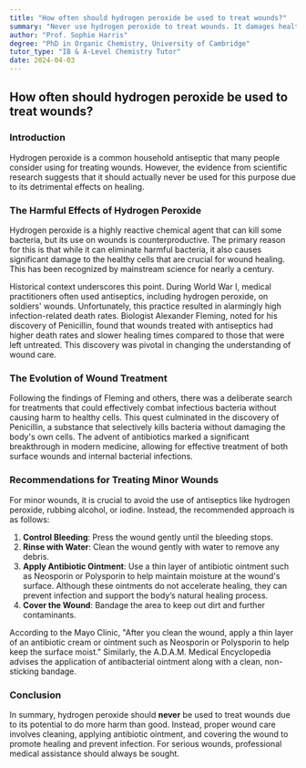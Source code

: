 ```yaml
---
title: "How often should hydrogen peroxide be used to treat wounds?"
summary: "Never use hydrogen peroxide to treat wounds. It damages healthy cells and slows healing. Instead, clean with water, apply antibiotic ointment, and bandage.  Consult a doctor for serious wounds."
author: "Prof. Sophie Harris"
degree: "PhD in Organic Chemistry, University of Cambridge"
tutor_type: "IB & A-Level Chemistry Tutor"
date: 2024-04-03
---
```


## How often should hydrogen peroxide be used to treat wounds?

### Introduction

Hydrogen peroxide is a common household antiseptic that many people consider using for treating wounds. However, the evidence from scientific research suggests that it should actually never be used for this purpose due to its detrimental effects on healing.

### The Harmful Effects of Hydrogen Peroxide

Hydrogen peroxide is a highly reactive chemical agent that can kill some bacteria, but its use on wounds is counterproductive. The primary reason for this is that while it can eliminate harmful bacteria, it also causes significant damage to the healthy cells that are crucial for wound healing. This has been recognized by mainstream science for nearly a century.

Historical context underscores this point. During World War I, medical practitioners often used antiseptics, including hydrogen peroxide, on soldiers' wounds. Unfortunately, this practice resulted in alarmingly high infection-related death rates. Biologist Alexander Fleming, noted for his discovery of Penicillin, found that wounds treated with antiseptics had higher death rates and slower healing times compared to those that were left untreated. This discovery was pivotal in changing the understanding of wound care.

### The Evolution of Wound Treatment

Following the findings of Fleming and others, there was a deliberate search for treatments that could effectively combat infectious bacteria without causing harm to healthy cells. This quest culminated in the discovery of Penicillin, a substance that selectively kills bacteria without damaging the body's own cells. The advent of antibiotics marked a significant breakthrough in modern medicine, allowing for effective treatment of both surface wounds and internal bacterial infections.

### Recommendations for Treating Minor Wounds

For minor wounds, it is crucial to avoid the use of antiseptics like hydrogen peroxide, rubbing alcohol, or iodine. Instead, the recommended approach is as follows:

1. **Control Bleeding**: Press the wound gently until the bleeding stops.
2. **Rinse with Water**: Clean the wound gently with water to remove any debris.
3. **Apply Antibiotic Ointment**: Use a thin layer of antibiotic ointment such as Neosporin or Polysporin to help maintain moisture at the wound's surface. Although these ointments do not accelerate healing, they can prevent infection and support the body’s natural healing process.
4. **Cover the Wound**: Bandage the area to keep out dirt and further contaminants.

According to the Mayo Clinic, "After you clean the wound, apply a thin layer of an antibiotic cream or ointment such as Neosporin or Polysporin to help keep the surface moist." Similarly, the A.D.A.M. Medical Encyclopedia advises the application of antibacterial ointment along with a clean, non-sticking bandage.

### Conclusion

In summary, hydrogen peroxide should **never** be used to treat wounds due to its potential to do more harm than good. Instead, proper wound care involves cleaning, applying antibiotic ointment, and covering the wound to promote healing and prevent infection. For serious wounds, professional medical assistance should always be sought.
    
